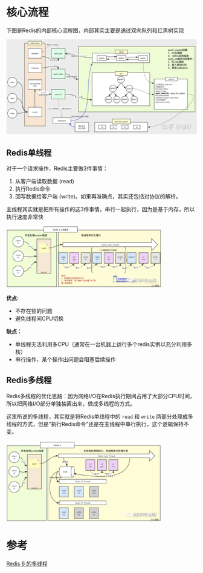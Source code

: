 # 核心流程

下图是Redis的内部核心流程图，内部其实主要是通过双向队列和红黑树实现

![preview](assets/v2-44e1c720b416217f96391b9a9fda8344_r.jpg)





## **Redis单线程**

对于一个请求操作，Redis主要做3件事情：

1. 从客户端读取数据 (read)
2. 执行Redis命令
3. 回写数据给客户端 (write)。如果再准确点，其实还包括对协议的解析。

主线程其实就是把所有操作的这3件事情，串行一起执行，因为是基于内存，所以执行速度非常快

<img src="assets/v2-6f92eb0c38e1caba9fa01d3b6864d3f2_r.jpg" alt="preview" style="zoom: 40%;" />

**优点:**

- 不存在锁的问题
- 避免线程间CPU切换 

**缺点：**

- 单线程无法利用多CPU（通常在一台机器上运行多个redis实例以充分利用多核）
- 串行操作，某个操作出问题会阻塞后续操作



## **Redis多线程**

Redis多线程的优化思路：因为网络I/O在Redis执行期间占用了大部分CPU时间，所以把网络I/O部分单独抽离出来，做成多线程的方式。

这里所说的多线程，其实就是将Redis单线程中的 `read` 和 `write` 两部分处理成多线程的方式，但是"执行Redis命令"还是在主线程中串行执行，这个逻辑保持不变。

<img src="assets/v2-be16e61786105879e96f76b53db8b2d0_r.jpg" alt="preview" style="zoom:40%;" />



# 参考

[Redis 6 的多线程](https://zhuanlan.zhihu.com/p/369702837)